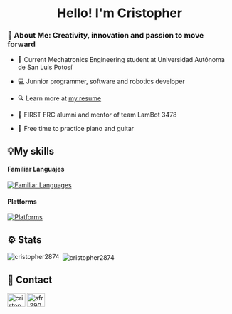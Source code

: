 <h1 align="center"> Hello! I'm Cristopher </h1>
<h3>👋 About Me: Creativity, innovation and passion to move forward</h3>

- 📘 Current Mechatronics Engineering student at Universidad Autónoma de San Luis Potosí

- 💻 Junnior programmer, software and robotics developer

- 🔍 Learn more at [my resume](https://github.com/Cristopher2874/Cristopher2874/edit/main/README.md)

- 🤖 FIRST FRC alumni and mentor of team LamBot 3478

- 🎼 Free time to practice piano and guitar

<h2>💡My skills</h2>

#### Familiar Languajes
[![Familiar Languages](https://skillicons.dev/icons?i=cpp,py,java,js,latex)](https://skillicons.dev)

#### Platforms
[![Platforms](https://skillicons.dev/icons?i=arduino,react,flutter,git,opencv,sklearn,html,css,vite,vscode)](https://skillicons.dev)

<h2>⚙️ Stats</h2>


<p><img align="left" src="https://github-readme-stats.vercel.app/api/top-langs?username=cristopher2874&show_icons=true&locale=en&layout=compact&theme=tokyonight" alt="cristopher2874" /></p>

<p>&nbsp;<img align="center" src="https://github-readme-stats.vercel.app/api?username=cristopher2874&show_icons=true&locale=en&theme=tokyonight" alt="cristopher2874" /></p>

<h2>📲 Contact</h2>
<a href="https://www.linkedin.com/in/cristopherhdz/" target="blank"><img align="center" src="https://raw.githubusercontent.com/rahuldkjain/github-profile-readme-generator/master/src/images/icons/Social/linked-in-alt.svg" alt="cristopher_2874" height="30" width="40" /></a>
<a href="https://www.instagram.com/cristopher_hdz04/" target="blank"><img align="center" src="https://raw.githubusercontent.com/rahuldkjain/github-profile-readme-generator/master/src/images/icons/Social/instagram.svg" alt="afr.2903" height="30" width="40" /></a>

